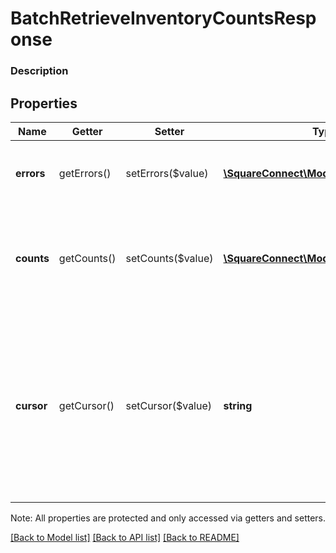 # BatchRetrieveInventoryCountsResponse

### Description



## Properties
Name | Getter | Setter | Type | Description | Notes
------------ | ------------- | ------------- | ------------- | ------------- | -------------
**errors** | getErrors() | setErrors($value) | [**\SquareConnect\Model\Error[]**](Error.md) | Any errors that occurred during the request. | [optional] 
**counts** | getCounts() | setCounts($value) | [**\SquareConnect\Model\InventoryCount[]**](InventoryCount.md) | The current calculated inventory counts for the requested objects and locations. | [optional] 
**cursor** | getCursor() | setCursor($value) | **string** | The pagination cursor to be used in a subsequent request. If unset, this is the final response.  See the [Pagination](https://developer.squareup.com/docs/working-with-apis/pagination) guide for more information. | [optional] 

Note: All properties are protected and only accessed via getters and setters.

[[Back to Model list]](../../README.md#documentation-for-models) [[Back to API list]](../../README.md#documentation-for-api-endpoints) [[Back to README]](../../README.md)

